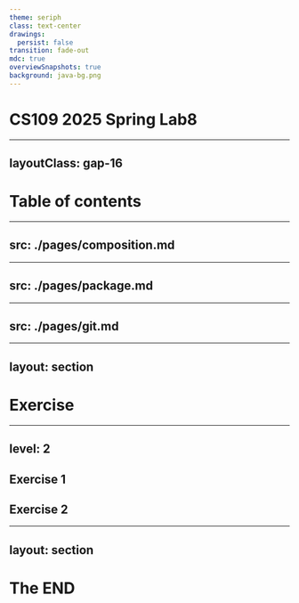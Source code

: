 ```yaml
---
theme: seriph
class: text-center
drawings:
  persist: false
transition: fade-out
mdc: true
overviewSnapshots: true
background: java-bg.png
---
```

# CS109 2025 Spring Lab8

---
layoutClass: gap-16
---
# Table of contents

<Toc v-click minDepth="1" maxDepth="5" columns="2"></Toc>

---
src: ./pages/composition.md
---

---
src: ./pages/package.md
---

---
src: ./pages/git.md
---

---
layout: section
---
# Exercise

---
level: 2
---
## Exercise 1



## Exercise 2



---
layout: section
---
# The END
